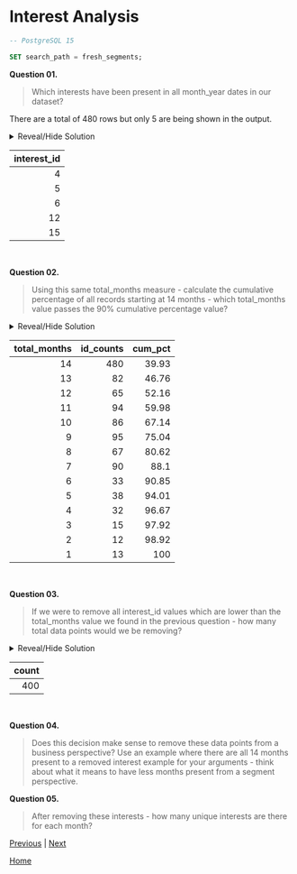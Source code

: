 # **Interest Analysis**

```sql
-- PostgreSQL 15

SET search_path = fresh_segments;
```

**Question 01.**

> Which interests have been present in all month_year dates in our dataset?

There are a total of 480 rows but only 5 are being shown in the output.

<details>
<summary>Reveal/Hide Solution</summary>

```sql
SELECT
	interest_id::NUMERIC
FROM interest_metrics
GROUP BY interest_id
HAVING COUNT(DISTINCT month_year) = (SELECT COUNT(DISTINCT month_year) FROM interest_metrics)
ORDER BY interest_id;
```

</details>

| **interest_id** |
| --------------: |
|               4 |
|               5 |
|               6 |
|              12 |
|              15 |

<br>

**Question 02.**

> Using this same total_months measure - calculate the cumulative percentage of all records starting at 14 months - which total_months value passes the 90% cumulative percentage value?

<details>
<summary>Reveal/Hide Solution</summary>

```sql
WITH cte AS (
	SELECT
		interest_id,
		COUNT(DISTINCT month_year) as total_months
	FROM interest_metrics
	GROUP BY interest_id
),

month_agg AS (
	SELECT
		total_months,
		COUNT(*) as id_counts
	FROM cte
	GROUP BY total_months
	ORDER BY total_months DESC
)

SELECT
	*,
	ROUND(100 * (SUM(id_counts) OVER(ROWS BETWEEN UNBOUNDED PRECEDING AND CURRENT ROW)) / (SELECT SUM(id_counts) FROM month_agg), 2) as cum_pct
FROM month_agg;
```

Another solution for the same answer

```sql
WITH cte AS (
	SELECT
		interest_id,
		COUNT(DISTINCT month_year) as total_months
	FROM interest_metrics
	GROUP BY interest_id
)

SELECT
	PERCENTILE_DISC(0.90) WITHIN GROUP (ORDER BY total_months DESC) as total_months
FROM cte;
```

</details>

| **total_months** | **id_counts** | **cum_pct** |
| ---------------: | ------------: | ----------: |
|               14 |           480 |       39.93 |
|               13 |            82 |       46.76 |
|               12 |            65 |       52.16 |
|               11 |            94 |       59.98 |
|               10 |            86 |       67.14 |
|                9 |            95 |       75.04 |
|                8 |            67 |       80.62 |
|                7 |            90 |        88.1 |
|                6 |            33 |       90.85 |
|                5 |            38 |       94.01 |
|                4 |            32 |       96.67 |
|                3 |            15 |       97.92 |
|                2 |            12 |       98.92 |
|                1 |            13 |         100 |

<br>

**Question 03.**

> If we were to remove all interest_id values which are lower than the total_months value we found in the previous question - how many total data points would we be removing?

<details>
<summary>Reveal/Hide Solution</summary>

```sql
WITH cte AS (
	SELECT
		interest_id
	FROM interest_metrics
	GROUP BY interest_id
	HAVING COUNT(DISTINCT month_year) < 6
)

SELECT
	COUNT(*)
FROM interest_metrics mt
INNER JOIN cte c USING (interest_id);
```

</details>

| **count** |
| --------: |
|       400 |

<br>

**Question 04.**

> Does this decision make sense to remove these data points from a business perspective? Use an example where there are all 14 months present to a removed interest example for your arguments - think about what it means to have less months present from a segment perspective.

**Question 05.**

> After removing these interests - how many unique interests are there for each month?

[Previous](a-DataExplorationAndCleansing.md) | [Next](c-SegmentAnalysis.md)

[Home](../README.md)
